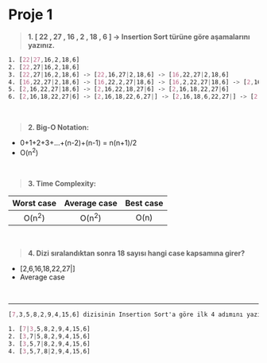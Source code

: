 # Proje 1

 


>**1. [ 22 , 27 , 16 , 2 , 18 , 6 ] -> Insertion Sort türüne göre aşamalarını yazınız.**

```css
1. [22|27,16,2,18,6]
2. [22,27|16,2,18,6]
3. [22,27|16,2,18,6] -> [22,16,27|2,18,6] -> [16,22,27|2,18,6]
4. [16,22,27|2,18,6] -> [16,22,2,27|18,6] -> [16,2,22,27|18,6] -> [2,16,22,27|18,6]
5. [2,16,22,27|18,6] -> [2,16,22,18,27|6] -> [2,16,18,22,27|6] 
6. [2,16,18,22,27|6] -> [2,16,18,22,6,27|] -> [2,16,18,6,22,27|] -> [2,16,6,18,22,27|] -> [2,6,16,18,22,27|]
```

<br>

>**2. Big-O Notation:**

* 0+1+2+3+...+(n-2)+(n-1) = n(n+1)/2
* O(n<sup>2</sup>)

<br>

>**3. Time Complexity:**


|Worst case|Average case|Best case|
| :---: | :---: | :---: |
| O(n<sup>2</sup>) | O(n<sup>2</sup>) | O(n) |



<br>

>**4. Dizi sıralandıktan sonra 18 sayısı hangi case kapsamına girer?**
* [2,6,16,18,22,27|] 
* Average case


<br>

***
```css
[7,3,5,8,2,9,4,15,6] dizisinin Insertion Sort'a göre ilk 4 adımını yazınız

1. [7|3,5,8,2,9,4,15,6]
2. [3,7|5,8,2,9,4,15,6]
3. [3,5,7|8,2,9,4,15,6]
4. [3,5,7,8|2,9,4,15,6]
```